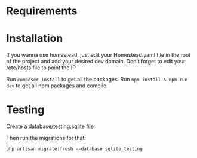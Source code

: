 # Requirements


# Installation

If you wanna use homestead, just edit your Homestead.yaml file in the root of the project and add your desired dev domain. Don't forget to edit your /etc/hosts file to point the IP

Run `composer install` to get all the packages.
Run `npm install & npm run dev` to get all npm packages and compile.

# Testing

Create a database/testing.sqlite file

Then run the migrations for that:

```shell
php artisan migrate:fresh --database sqlite_testing
```
